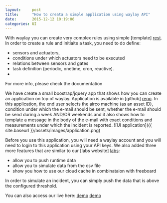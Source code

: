 ```yaml
---
layout:     post
title:      "How to creata a simple application using waylay API"
date:       2015-12-12 10:19:06
categories: UI
---
```


With waylay you can create very complex rules using simple [template] [rest]. In order to create a rule and initiaite a task, you need to do define:

* sensors and actuators, 
* conditions under which actuators need to be executed
* relations between sensors and gates
* task definition (periodic, onetime, cron, reactive).
* 
For more info, please check the documentation

We have create a small boostrap/jquery app that shows how you can create an application on top of waylay. Application is available in [github] [repo]. In this application, the end user selects the airco machine (as an asset ID), condition under which the e-mail should be sent, whether the e-mail should be send during a week AND/OR weekends and it also shows how to template a message in the body of the e-mail with exact conditions and measurements under which the incident is reported.
![UI application]({{ site.baseurl }}/assets/images/application.png)

Before you use this application, you will need a waylay account and you will need to login to this application using your API keys.
We also added three more features that are similar to our [labs website] [labs]:

* allow you to push runtime data
* allow you to simulate data from the csv file
* show you how to use our cloud cache in combinataion with freeboard

In order to simulate an incident, you can simply push the data that is above the configured threshold. 

You can also access our live here: [demo] [demo]

[repo]: https://github.com/waylayio/demo-hvac
[rest]: http://docs.waylay.io/Waylay-REST-API-documentation.html#Createthetask
[labs]: http://labs.waylay.io/
[freeboard]: https://freeboard.io/
[demo]: http://demo-customers.waylay.io/

